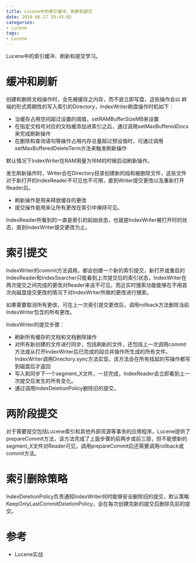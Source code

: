 ```yaml
---
title: Lucene中的索引缓冲、刷新和提交
date: 2018-06-17 19:43:02
categories: 
- Lucene
tags:
- Lucene
---
```


Lucene中的索引缓冲、刷新和提交学习。

<!--more-->

# 缓冲和刷新

创建和删除文档操作时，会先被缓存之内存，而不是立即写盘，这些操作会以 衅端的形式周期性的写入索引的Directory，IndexWriter刷盘操作时机如下：

- 当缓存占用空间超过设置的阈值，setRAMBufferSizeMB来设置
- 在指定文档号对应的文档被添加进索引之后，通过调用setMaxBufferedDocs来完成刷新操作
- 在删除和查询语句等操作占用内存总量超过预设值时，可通过调用setMaxBufferedDeleteTerm方法来触发刷新操作

默认情况下IndexWriter在RAM用量为16M的时候启动刷新操作。

发生刷新操作时，Writer会在Directory目录创建新的段和被删除文件，这些文件对于新打开的IndexReader不可见也不可用，直到Writer提交更改以及重新打开Reader后。

- 刷新操作是用来释放缓存的更改
- 提交操作是用来让所有更改在索引中保持可见。

IndexReader所看到的一直是索引的起始状态，也就是IndexWriter被打开时的状态，直到IndexWriter提交更改为止。

# 索引提交

IndexWriter的commit方法调用，都会创建一个新的索引提交，新打开或重启的IndexReader和IndexSearcher只能看到上次提交后的索引状态，IndexWriter在两次提交之间完成的更改对Reader来说不可见。而近实时搜索功能能够在不用首次向磁盘提交更改的情况下对IndexWriter所做的更改进行搜索。

如果需要取消所有更改，可在上一次索引提交更改后，调用rollback方法删除当前IndexWriter包含的所有更改。

IndexWriter的提交步骤：

- 刷新所有缓存的文档和文档删除操作
- 对所有新创建的文件进行同步，包括刷新的文件，还包括上一次调用commit方法或从打开IndexWriter后已完成的段合并操作所生成的所有文件。IndexWriter调用Directory.sync方法实现，该方法会在所有挂起的写操作都写到磁盘后才返回
- 写入和同步下一个segment_X文件，一旦完成，IndexReader会立即看到上一次提交后发生的所有变化。
- 通过调用IndexDeletionPolicy删除旧的提交。

# 两阶段提交

对于需要提交包括Lucene索引和其他外部资源等事务的应用程序，Lucene提供了prepareCommit方法，该方法完成了上面步骤的前两步或前三部，但不能使新的segment_X文件对Reader可见，调用prepareCommit后还需要调用rollback或commit方法。

# 索引删除策略

IndexDeletionPolicy负责通知IndexWriter何时能够安全删除旧的提交，默认策略KeepOnlyLastCommitDeletionPolicy，会在每次创建完新的提交后删除先前的提交。

# 参考

- Lucene实战

